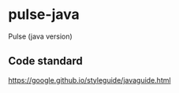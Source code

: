 # pulse-java

Pulse (java version)

## Code standard

https://google.github.io/styleguide/javaguide.html